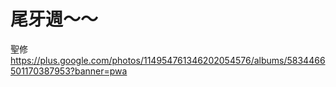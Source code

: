 #  尾牙週～～


聖修
<https://plus.google.com/photos/114954761346202054576/albums/5834466501170387953?banner=pwa>  